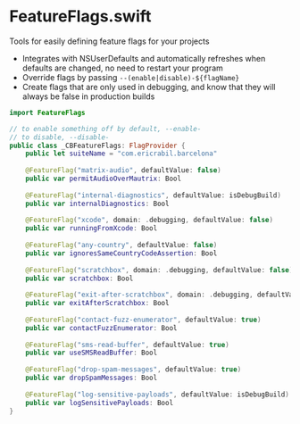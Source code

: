 # FeatureFlags.swift
Tools for easily defining feature flags for your projects

- Integrates with NSUserDefaults and automatically refreshes when defaults are changed, no need to restart your program
- Override flags by passing `--(enable|disable)-${flagName}`
- Create flags that are only used in debugging, and know that they will always be false in production builds

```swift
import FeatureFlags

// to enable something off by default, --enable-
// to disable, --disable-
public class _CBFeatureFlags: FlagProvider {
    public let suiteName = "com.ericrabil.barcelona"
    
    @FeatureFlag("matrix-audio", defaultValue: false)
    public var permitAudioOverMautrix: Bool
    
    @FeatureFlag("internal-diagnostics", defaultValue: isDebugBuild)
    public var internalDiagnostics: Bool
    
    @FeatureFlag("xcode", domain: .debugging, defaultValue: false)
    public var runningFromXcode: Bool
    
    @FeatureFlag("any-country", defaultValue: false)
    public var ignoresSameCountryCodeAssertion: Bool
    
    @FeatureFlag("scratchbox", domain: .debugging, defaultValue: false)
    public var scratchbox: Bool
    
    @FeatureFlag("exit-after-scratchbox", domain: .debugging, defaultValue: true)
    public var exitAfterScratchbox: Bool
    
    @FeatureFlag("contact-fuzz-enumerator", defaultValue: true)
    public var contactFuzzEnumerator: Bool
    
    @FeatureFlag("sms-read-buffer", defaultValue: true)
    public var useSMSReadBuffer: Bool
    
    @FeatureFlag("drop-spam-messages", defaultValue: true)
    public var dropSpamMessages: Bool
    
    @FeatureFlag("log-sensitive-payloads", defaultValue: isDebugBuild)
    public var logSensitivePayloads: Bool
}
```
